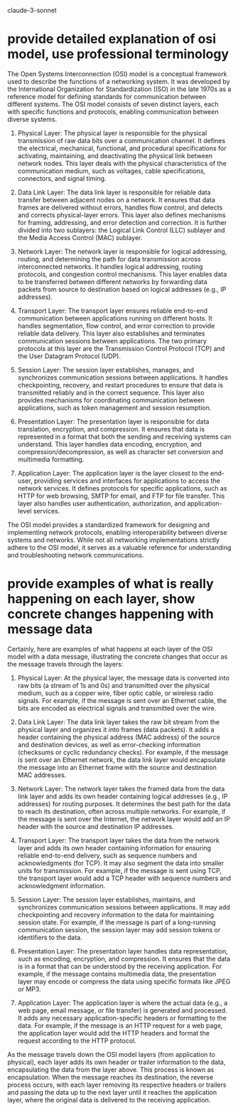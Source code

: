 claude-3-sonnet

# provide detailed explanation of osi model, use professional terminology

The Open Systems Interconnection (OSI) model is a conceptual framework used to describe the functions of a networking system. It was developed by the International Organization for Standardization (ISO) in the late 1970s as a reference model for defining standards for communication between different systems. The OSI model consists of seven distinct layers, each with specific functions and protocols, enabling communication between diverse systems.

1. Physical Layer:
   The physical layer is responsible for the physical transmission of raw data bits over a communication channel. It defines the electrical, mechanical, functional, and procedural specifications for activating, maintaining, and deactivating the physical link between network nodes. This layer deals with the physical characteristics of the communication medium, such as voltages, cable specifications, connectors, and signal timing.

2. Data Link Layer:
   The data link layer is responsible for reliable data transfer between adjacent nodes on a network. It ensures that data frames are delivered without errors, handles flow control, and detects and corrects physical-layer errors. This layer also defines mechanisms for framing, addressing, and error detection and correction. It is further divided into two sublayers: the Logical Link Control (LLC) sublayer and the Media Access Control (MAC) sublayer.

3. Network Layer:
   The network layer is responsible for logical addressing, routing, and determining the path for data transmission across interconnected networks. It handles logical addressing, routing protocols, and congestion control mechanisms. This layer enables data to be transferred between different networks by forwarding data packets from source to destination based on logical addresses (e.g., IP addresses).

4. Transport Layer:
   The transport layer ensures reliable end-to-end communication between applications running on different hosts. It handles segmentation, flow control, and error correction to provide reliable data delivery. This layer also establishes and terminates communication sessions between applications. The two primary protocols at this layer are the Transmission Control Protocol (TCP) and the User Datagram Protocol (UDP).

5. Session Layer:
   The session layer establishes, manages, and synchronizes communication sessions between applications. It handles checkpointing, recovery, and restart procedures to ensure that data is transmitted reliably and in the correct sequence. This layer also provides mechanisms for coordinating communication between applications, such as token management and session resumption.

6. Presentation Layer:
   The presentation layer is responsible for data translation, encryption, and compression. It ensures that data is represented in a format that both the sending and receiving systems can understand. This layer handles data encoding, encryption, and compression/decompression, as well as character set conversion and multimedia formatting.

7. Application Layer:
   The application layer is the layer closest to the end-user, providing services and interfaces for applications to access the network services. It defines protocols for specific applications, such as HTTP for web browsing, SMTP for email, and FTP for file transfer. This layer also handles user authentication, authorization, and application-level services.

The OSI model provides a standardized framework for designing and implementing network protocols, enabling interoperability between diverse systems and networks. While not all networking implementations strictly adhere to the OSI model, it serves as a valuable reference for understanding and troubleshooting network communications.

# provide examples of what is really happening on each layer, show concrete changes happening with message data

Certainly, here are examples of what happens at each layer of the OSI model with a data message, illustrating the concrete changes that occur as the message travels through the layers:

1. Physical Layer:
   At the physical layer, the message data is converted into raw bits (a stream of 1s and 0s) and transmitted over the physical medium, such as a copper wire, fiber optic cable, or wireless radio signals. For example, if the message is sent over an Ethernet cable, the bits are encoded as electrical signals and transmitted over the wire.

2. Data Link Layer:
   The data link layer takes the raw bit stream from the physical layer and organizes it into frames (data packets). It adds a header containing the physical address (MAC address) of the source and destination devices, as well as error-checking information (checksums or cyclic redundancy checks). For example, if the message is sent over an Ethernet network, the data link layer would encapsulate the message into an Ethernet frame with the source and destination MAC addresses.

3. Network Layer:
   The network layer takes the framed data from the data link layer and adds its own header containing logical addresses (e.g., IP addresses) for routing purposes. It determines the best path for the data to reach its destination, often across multiple networks. For example, if the message is sent over the Internet, the network layer would add an IP header with the source and destination IP addresses.

4. Transport Layer:
   The transport layer takes the data from the network layer and adds its own header containing information for ensuring reliable end-to-end delivery, such as sequence numbers and acknowledgments (for TCP). It may also segment the data into smaller units for transmission. For example, if the message is sent using TCP, the transport layer would add a TCP header with sequence numbers and acknowledgment information.

5. Session Layer:
   The session layer establishes, maintains, and synchronizes communication sessions between applications. It may add checkpointing and recovery information to the data for maintaining session state. For example, if the message is part of a long-running communication session, the session layer may add session tokens or identifiers to the data.

6. Presentation Layer:
   The presentation layer handles data representation, such as encoding, encryption, and compression. It ensures that the data is in a format that can be understood by the receiving application. For example, if the message contains multimedia data, the presentation layer may encode or compress the data using specific formats like JPEG or MP3.

7. Application Layer:
   The application layer is where the actual data (e.g., a web page, email message, or file transfer) is generated and processed. It adds any necessary application-specific headers or formatting to the data. For example, if the message is an HTTP request for a web page, the application layer would add the HTTP headers and format the request according to the HTTP protocol.

As the message travels down the OSI model layers (from application to physical), each layer adds its own header or trailer information to the data, encapsulating the data from the layer above. This process is known as encapsulation. When the message reaches its destination, the reverse process occurs, with each layer removing its respective headers or trailers and passing the data up to the next layer until it reaches the application layer, where the original data is delivered to the receiving application.

